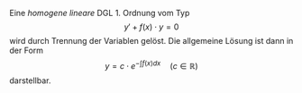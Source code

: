 Eine *homogene lineare* DGL $1.$ Ordnung vom Typ $$y\prime+f(x)\cdot y =0$$wird durch Trennung der Variablen gelöst. Die allgemeine Lösung ist dann in der Form $$y=c\cdot e^{-\int{f(x)dx}}\quad (c\in \mathbb{R})$$darstellbar.